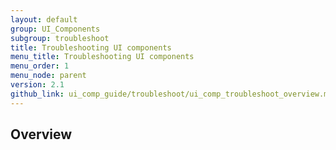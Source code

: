 ```yaml
---
layout: default
group: UI_Components
subgroup: troubleshoot
title: Troubleshooting UI components
menu_title: Troubleshooting UI components
menu_order: 1
menu_node: parent
version: 2.1
github_link: ui_comp_guide/troubleshoot/ui_comp_troubleshoot_overview.md
---
```


## Overview

